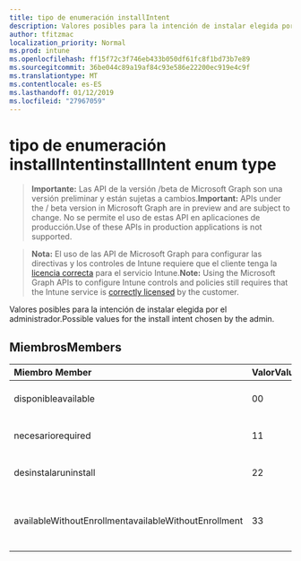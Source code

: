 ```yaml
---
title: tipo de enumeración installIntent
description: Valores posibles para la intención de instalar elegida por el administrador.
author: tfitzmac
localization_priority: Normal
ms.prod: intune
ms.openlocfilehash: ff15f72c3f746eb433b050df61fc8f1bd73b7e89
ms.sourcegitcommit: 36be044c89a19af84c93e586e22200ec919e4c9f
ms.translationtype: MT
ms.contentlocale: es-ES
ms.lasthandoff: 01/12/2019
ms.locfileid: "27967059"
---
```

# <a name="installintent-enum-type"></a><span data-ttu-id="86027-103">tipo de enumeración installIntent</span><span class="sxs-lookup"><span data-stu-id="86027-103">installIntent enum type</span></span>

> <span data-ttu-id="86027-104">**Importante:** Las API de la versión /beta de Microsoft Graph son una versión preliminar y están sujetas a cambios.</span><span class="sxs-lookup"><span data-stu-id="86027-104">**Important:** APIs under the / beta version in Microsoft Graph are in preview and are subject to change.</span></span> <span data-ttu-id="86027-105">No se permite el uso de estas API en aplicaciones de producción.</span><span class="sxs-lookup"><span data-stu-id="86027-105">Use of these APIs in production applications is not supported.</span></span>

> <span data-ttu-id="86027-106">**Nota:** El uso de las API de Microsoft Graph para configurar las directivas y los controles de Intune requiere que el cliente tenga la [licencia correcta](https://go.microsoft.com/fwlink/?linkid=839381) para el servicio Intune.</span><span class="sxs-lookup"><span data-stu-id="86027-106">**Note:** Using the Microsoft Graph APIs to configure Intune controls and policies still requires that the Intune service is [correctly licensed](https://go.microsoft.com/fwlink/?linkid=839381) by the customer.</span></span>

<span data-ttu-id="86027-107">Valores posibles para la intención de instalar elegida por el administrador.</span><span class="sxs-lookup"><span data-stu-id="86027-107">Possible values for the install intent chosen by the admin.</span></span>
## <a name="members"></a><span data-ttu-id="86027-108">Miembros</span><span class="sxs-lookup"><span data-stu-id="86027-108">Members</span></span>
|<span data-ttu-id="86027-109">Miembro	</span><span class="sxs-lookup"><span data-stu-id="86027-109">Member</span></span>|<span data-ttu-id="86027-110">Valor</span><span class="sxs-lookup"><span data-stu-id="86027-110">Value</span></span>|<span data-ttu-id="86027-111">Descripción</span><span class="sxs-lookup"><span data-stu-id="86027-111">Description</span></span>|
|:---|:---|:---|
|<span data-ttu-id="86027-112">disponible</span><span class="sxs-lookup"><span data-stu-id="86027-112">available</span></span>|<span data-ttu-id="86027-113">0</span><span class="sxs-lookup"><span data-stu-id="86027-113">0</span></span>|<span data-ttu-id="86027-114">Intención de instalación disponibles.</span><span class="sxs-lookup"><span data-stu-id="86027-114">Available install intent.</span></span>|
|<span data-ttu-id="86027-115">necesario</span><span class="sxs-lookup"><span data-stu-id="86027-115">required</span></span>|<span data-ttu-id="86027-116">1</span><span class="sxs-lookup"><span data-stu-id="86027-116">1</span></span>|<span data-ttu-id="86027-117">Intención de instalación necesarios.</span><span class="sxs-lookup"><span data-stu-id="86027-117">Required install intent.</span></span>|
|<span data-ttu-id="86027-118">desinstalar</span><span class="sxs-lookup"><span data-stu-id="86027-118">uninstall</span></span>|<span data-ttu-id="86027-119">2</span><span class="sxs-lookup"><span data-stu-id="86027-119">2</span></span>|<span data-ttu-id="86027-120">Desinstale la intención de instalar.</span><span class="sxs-lookup"><span data-stu-id="86027-120">Uninstall install intent.</span></span>|
|<span data-ttu-id="86027-121">availableWithoutEnrollment</span><span class="sxs-lookup"><span data-stu-id="86027-121">availableWithoutEnrollment</span></span>|<span data-ttu-id="86027-122">3</span><span class="sxs-lookup"><span data-stu-id="86027-122">3</span></span>|<span data-ttu-id="86027-123">Está disponible sin la intención de instalar de inscripción.</span><span class="sxs-lookup"><span data-stu-id="86027-123">Available without enrollment install intent.</span></span>|





